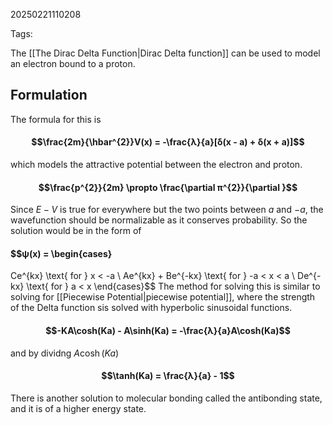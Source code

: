 20250221110208

Tags:

The [[The Dirac Delta Function|Dirac Delta function]] can be used to model an electron bound to a proton. 

## Formulation
The formula for this is 
#### $$\frac{2m}{\hbar^{2}}V(x) = -\frac{λ}{a}[δ(x - a) + δ(x + a)]$$
which models the attractive potential between the electron and proton. 
#### $$\frac{p^{2}}{2m} \propto \frac{\partial π^{2}}{\partial }$$
Since $E - V$ is true for everywhere but the two points between $a$ and $-a$, the wavefunction should be normalizable as it conserves probability. So the solution would be in the form of 
#### $$ψ(x) = \begin{cases}
Ce^{kx} \text{ for } x < -a \\
Ae^{kx} + Be^{-kx} \text{ for } -a < x < a \\
De^{-kx} \text{ for } a < x
\end{cases}$$
The method for solving this is similar to solving for [[Piecewise Potential|piecewise potential]], where the strength of the Delta function sis solved with hyperbolic sinusoidal functions. 
#### $$-KA\cosh(Ka) - A\sinh(Ka) = -\frac{λ}{a}A\cosh(Ka)$$
and by dividng $A\cosh(Ka)$
#### $$\tanh(Ka) = \frac{λ}{a} - 1$$
There is another solution to molecular bonding called the antibonding state, and it is of a higher energy state. 